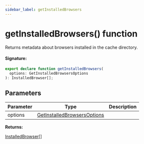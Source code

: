 ```yaml
---
sidebar_label: getInstalledBrowsers
---
```


# getInstalledBrowsers() function

Returns metadata about browsers installed in the cache directory.

#### Signature:

```typescript
export declare function getInstalledBrowsers(
  options: GetInstalledBrowsersOptions
): InstalledBrowser[];
```

## Parameters

| Parameter | Type                                                                     | Description |
| --------- | ------------------------------------------------------------------------ | ----------- |
| options   | [GetInstalledBrowsersOptions](./browsers.getinstalledbrowsersoptions.md) |             |

**Returns:**

[InstalledBrowser](./browsers.installedbrowser.md)\[\]
